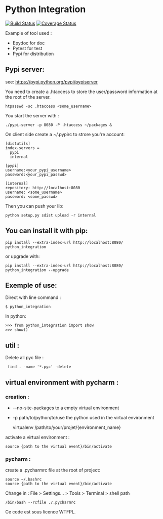Python Integration
========================================================

[![Build Status](https://travis-ci.org/Gurdil/python_integration.svg?branch=master)](https://travis-ci.org/Gurdil/python_integration)
[![Coverage Status](https://coveralls.io/repos/Gurdil/python_integration/badge.svg?branch=master&service=github)](https://coveralls.io/github/Gurdil/python_integration?branch=master)

Example of tool used :

* Epydoc for doc
* Pytest for test
* Pypi for distribution

Pypi server:
------------
see: https://pypi.python.org/pypi/pypiserver

You need to create a .htaccess to store the user/password information at the root of the server.

    htpasswd -sc .htaccess <some_username>

You start the server with :
    
    ./pypi-server -p 8080 -P .htaccess ~/packages &

On client side create a ~/.pypirc to strore you're account:
    
    [distutils]
    index-servers =
      pypi
      internal
    
    [pypi]
    username:<your_pypi_username>
    password:<your_pypi_passwd>
    
    [internal]
    repository: http://localhost:8080
    username: <some_username>
    password: <some_passwd>

Then you can push your lib:
    
    python setup.py sdist upload -r internal

You can install it with pip:
--------------------------

    pip install --extra-index-url http://localhost:8080/ python_integration

or upgrade with:
    
    pip install --extra-index-url http://localhost:8080/ python_integration --upgrade

Exemple of use:
--------------------------

Direct with line command :

    $ python_integration

In python:
    
    >>> from python_integration import show
    >>> show()

util :
---------

Delete all pyc file :
    
     find . -name '*.pyc' -delete

virtual environment with pycharm :
--------------

### creation :

* --no-site-packages to a empty virtual environment
* -p path/to/python/to/use the python used in the virtual environment 


    virtualenv /path/to/your/projet/{environment_name}

activate a virtual environment :

    source {path to the virtual event}/bin/activate

### pycharm :

create a .pycharmrc file at the root of project:
    
    source ~/.bashrc
    source {path to the virtual event}/bin/activate

Change in : File > Settings... > Tools > Terminal > shell path

    /bin/bash --rcfile ./.pycharmrc


Ce code est sous licence WTFPL.